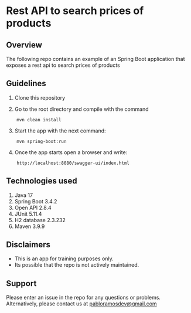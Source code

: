 # Rest API to search prices of products


## Overview
The following repo contains an example of an Spring Boot application that exposes a rest api
to search prices of products

## Guidelines

1. Clone this repository

2. Go to the root directory and compile with the command

```shell
	mvn clean install
```

3. Start the app with the next command:

```shell
	mvn spring-boot:run
```

4. Once the app starts open a browser and write:

```text
	http://localhost:8080/swagger-ui/index.html
```

## Technologies used

1. Java 17
2. Spring Boot 3.4.2
3. Open API 2.8.4
4. JUnit 5.11.4
5. H2 database 2.3.232
6. Maven 3.9.9

## Disclaimers
* This is an app for training purposes only.
* Its possible that the repo is not actively maintained.

## Support
Please enter an issue in the repo for any questions or problems.
<br> Alternatively, please contact us at pabloramosdev@gmail.com